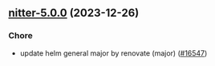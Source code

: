 

## [nitter-5.0.0](https://github.com/truecharts/charts/compare/nitter-4.0.0...nitter-5.0.0) (2023-12-26)

### Chore

- update helm general major by renovate (major) ([#16547](https://github.com/truecharts/charts/issues/16547))
  
  